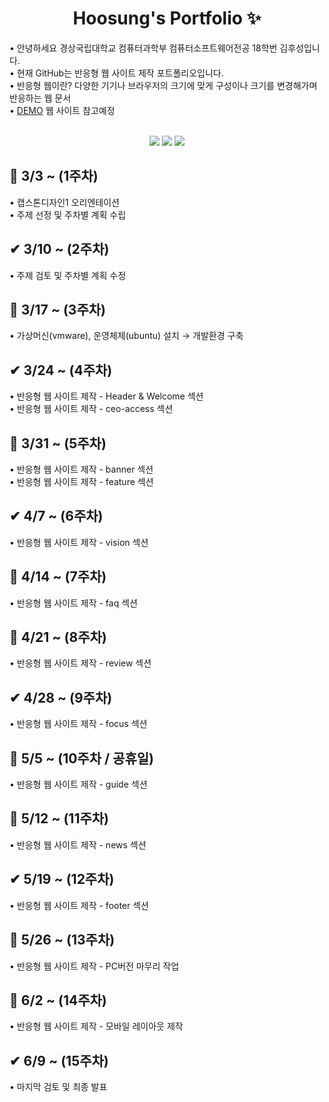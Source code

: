 <p align="center">
  <h1 align="center"> Hoosung's Portfolio ✨</h1>

  <p align="left">
  • 안녕하세요 경상국립대학교 컴퓨터과학부 컴퓨터소프트웨어전공 18학번 김후성입니다. <br/>
  • 현재 GitHub는 반응형 웹 사이트 제작 포트폴리오입니다. <br/> 
  • 반응형 웹이란? 다양한 기기나 브라우저의 크기에 맞게 구성이나 크기를 변경해가며 반응하는 웹 문서 <br/>
  • <a href="https://congchu.github.io/web-porfolio/">DEMO</a> 웹 사이트 참고예정 <br/>
  
  <p align="center">
    <br/>
    <img src="https://img.shields.io/badge/-HTML5-05122A?style=flat&logo=HTML5&logoColor=FF4040"/>
    <img src="https://img.shields.io/badge/-CSS3-05122A?style=flat&logo=CSS3&logoColor=3D567C"/>
    <img src="https://img.shields.io/badge/-JavaScript-05122A?style=flat&logo=JavaScript&logoColor=FFFF99"/>
 
  <br/>
  
<p align="center">
  <h2 align="left"> 🚩 3/3 ~ (1주차) </h2>
  <p align="left">
  • 캡스톤디자인1 오리엔테이션<br/>
  • 주제 선정 및 주차별 계획 수립<br/> 
  
<p align="center">
  <h2 align="left"> ✔ 3/10 ~ (2주차) </h2>
  <p align="left">
  • 주제 검토 및 주차별 계획 수정<br/>
  
<p align="center">
  <h2 align="left"> 🚩 3/17 ~ (3주차) </h2>
  <p align="left">
  • 가상머신(vmware), 운영체제(ubuntu) 설치 → 개발환경 구축<br/>
  
<p align="center">
  <h2 align="left"> ✔ 3/24 ~ (4주차) </h2>
  <p align="left">
  • 반응형 웹 사이트 제작 - Header & Welcome 섹션<br/>
  • 반응형 웹 사이트 제작 - ceo-access 섹션<br/>
  
<p align="center">
  <h2 align="left"> 🚩 3/31 ~ (5주차) </h2>  
  <p align="left">
  • 반응형 웹 사이트 제작 - banner 섹션<br/>
  • 반응형 웹 사이트 제작 - feature 섹션<br/>
  
<p align="center">
  <h2 align="left"> ✔ 4/7 ~ (6주차) </h2>  
  <p align="left">
  • 반응형 웹 사이트 제작 - vision 섹션<br/>
  
<p align="center">
  <h2 align="left"> 🚩 4/14 ~ (7주차) </h2>  
  <p align="left">
  • 반응형 웹 사이트 제작 - faq 섹션<br/>
  
<p align="center">
  <h2 align="left"> 🚩 4/21 ~ (8주차) </h2>  
  <p align="left">
  • 반응형 웹 사이트 제작 - review 섹션<br/>
  
<p align="center">
  <h2 align="left"> ✔ 4/28 ~ (9주차) </h2>  
  <p align="left">
  • 반응형 웹 사이트 제작 - focus 섹션<br/>
  
<p align="center">
  <h2 align="left"> 🚩 5/5 ~ (10주차 / 공휴일) </h2>  
  <p align="left">
  • 반응형 웹 사이트 제작 - guide 섹션<br/>
  
<p align="center">
  <h2 align="left"> 🚩 5/12 ~ (11주차) </h2>  
  <p align="left">
  • 반응형 웹 사이트 제작 - news 섹션<br/>
  
<p align="center">
  <h2 align="left"> ✔ 5/19 ~ (12주차) </h2>  
  <p align="left">
  • 반응형 웹 사이트 제작 - footer 섹션<br/>
  
<p align="center">
  <h2 align="left"> 🚩 5/26 ~ (13주차) </h2>  
  <p align="left">
  • 반응형 웹 사이트 제작 - PC버전 마무리 작업<br/>
  
<p align="center">
  <h2 align="left"> 🚩 6/2 ~ (14주차) </h2>  
  <p align="left">
  • 반응형 웹 사이트 제작 - 모바일 레이아웃 제작<br/>
  
<p align="center">
  <h2 align="left"> ✔ 6/9 ~ (15주차) </h2>  
  <p align="left">
  • 마지막 검토 및 최종 발표<br/>

